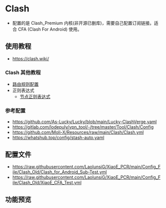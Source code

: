 # Clash

- 配置的是 Clash_Premium 内核(非开源已删库)，需要自己配置订阅链接。适合 CFA (Clash For Android) 使用。
## 使用教程
- https://clash.wiki/
### Clash 其他教程
- [路由规则配置](https://github.com/LaolunsiG/XiaoE_PCR/blob/main/Config_File/Clash_Old/%E8%B7%AF%E7%94%B1%E8%A7%84%E5%88%99%E9%85%8D%E7%BD%AE.md)
- 正则表达式
  - [节点正则表达式](https://github.com/LaolunsiG/XiaoE_PCR/blob/main/Config_File/%E8%8A%82%E7%82%B9%E7%9A%84%E6%AD%A3%E5%88%99%E8%A1%A8%E8%BE%BE%E5%BC%8F.md)
### 参考配置
- https://github.com/As-Lucky/Lucky/blob/main/Lucky-ClashVerge.yaml
- https://gitlab.com/lodepuly/vpn_tool/-/tree/master/Tool/Clash/Config
- https://github.com/Moli-X/Resources/raw/main/Clash/Clash.yml
- https://whatshub.top/config/stash-auto.yaml

## 配置文件
- https://raw.githubusercontent.com/LaolunsiG/XiaoE_PCR/main/Config_File/Clash_Old/Clash_for_Android_Sub-Test.yml
- https://raw.githubusercontent.com/LaolunsiG/XiaoE_PCR/main/Config_File/Clash_Old/XiaoE_CFA_Test.yml

## 功能预览


